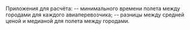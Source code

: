 Приложения для расчёта:
-- минимального времени полета между городами для каждого авиаперевозчика;
-- разницы между средней ценой и медианой для полета между городами.
